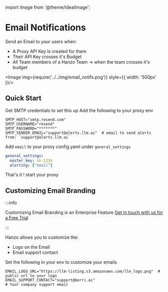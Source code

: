 import Image from '@theme/IdealImage';

# Email Notifications 

Send an Email to your users when:
- A Proxy API Key is created for them 
- Their API Key crosses it's Budget 
- All Team members of a Hanzo Team -> when the team crosses it's budget

<Image img={require('../../img/email_notifs.png')} style={{ width: '500px' }}/>

## Quick Start 

Get SMTP credentials to set this up
Add the following to your proxy env

```shell
SMTP_HOST="smtp.resend.com"
SMTP_USERNAME="resend"
SMTP_PASSWORD="*******"
SMTP_SENDER_EMAIL="support@alerts.llm.ai"  # email to send alerts from: `support@alerts.llm.ai`
```

Add `email` to your proxy config.yaml under `general_settings`

```yaml
general_settings:
  master_key: sk-1234
  alerting: ["email"]
```

That's it ! start your proxy

## Customizing Email Branding

:::info

Customizing Email Branding is an Enterprise Feature [Get in touch with us for a Free Trial](https://calendly.com/d/4mp-gd3-k5k/llm-1-1-onboarding-chat)

:::

Hanzo allows you to customize the:
- Logo on the Email
- Email support contact 

Set the following in your env to customize your emails

```shell
EMAIL_LOGO_URL="https://llm-listing.s3.amazonaws.com/llm_logo.png"  # public url to your logo
EMAIL_SUPPORT_CONTACT="support@berri.ai"                                    # Your company support email
```

